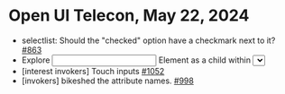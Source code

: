 Open UI Telecon, May 22, 2024
===================================
  * selectlist: Should the "checked" option have a checkmark next to it? [#863](https://github.com/openui/open-ui/issues/863)
  * Explore <input> Element as a child within <select> for Combobox [#1055](https://github.com/openui/open-ui/issues/1055)
  * [interest invokers] Touch inputs [#1052](https://github.com/openui/open-ui/issues/1052)
  * [invokers] bikeshed the attribute names. [#998](https://github.com/openui/open-ui/issues/998)

